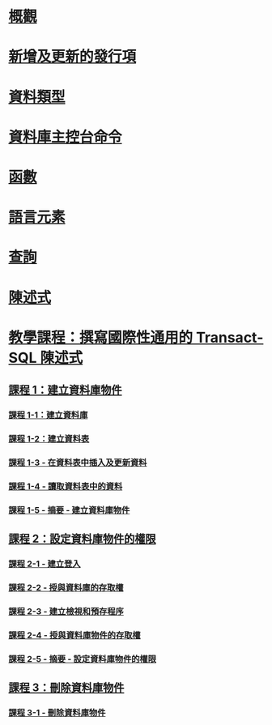 # [概觀](language-reference.md)  
# [新增及更新的發行項](new-updated-t-sql.md)

# [資料類型](../t-sql/data-types/data-types-transact-sql.md)
# [資料庫主控台命令](../t-sql/database-console-commands/database-console-commands.md)
# [函數](../t-sql/functions/functions.md)
# [語言元素](../t-sql/language-elements/language-elements-transact-sql.md)
# [查詢](../t-sql/queries/queries.md)
# [陳述式](../t-sql/statements/statements.md)



# [教學課程：撰寫國際性通用的 Transact-SQL 陳述式](tutorial-writing-transact-sql-statements.md)  
## [課程 1：建立資料庫物件](lesson-1-creating-database-objects.md)  
### [課程 1-1：建立資料庫](lesson-1-1-creating-a-database.md)  
### [課程 1-2：建立資料表](lesson-1-2-creating-a-table.md)  
### [課程 1-3 - 在資料表中插入及更新資料](lesson-1-3-inserting-and-updating-data-in-a-table.md)  
### [課程 1-4 - 讀取資料表中的資料](lesson-1-4-reading-the-data-in-a-table.md)  
### [課程 1-5 - 摘要 - 建立資料庫物件](lesson-1-5-summary-creating-database-objects.md)  

## [課程 2：設定資料庫物件的權限](lesson-2-configuring-permissions-on-database-objects.md)  
### [課程 2-1 - 建立登入](lesson-2-1-creating-a-login.md)  
### [課程 2-2 - 授與資料庫的存取權](lesson-2-2-granting-access-to-a-database.md)  
### [課程 2-3 - 建立檢視和預存程序](lesson-2-3-creating-views-and-stored-procedures.md)  
### [課程 2-4 - 授與資料庫物件的存取權](lesson-2-4-granting-access-to-a-database-object.md)  
### [課程 2-5 - 摘要 - 設定資料庫物件的權限](lesson-2-5-summary-configuring-permissions-on-database-objects.md)  

## [課程 3：刪除資料庫物件](lesson-3-deleting-database-objects.md)  
### [課程 3-1 - 刪除資料庫物件](lesson-3-1-deleting-database-objects.md)  
